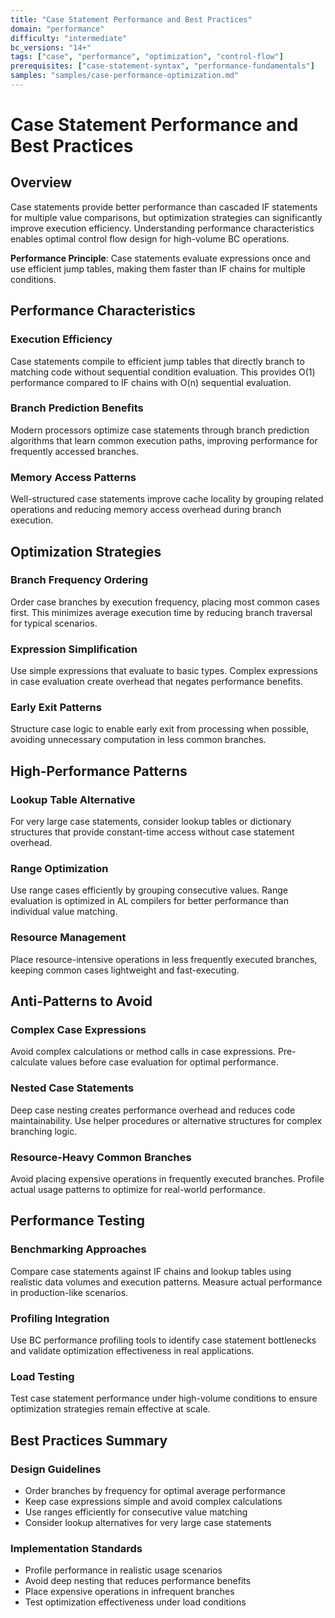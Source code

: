 ```yaml
---
title: "Case Statement Performance and Best Practices"
domain: "performance"
difficulty: "intermediate"
bc_versions: "14+"
tags: ["case", "performance", "optimization", "control-flow"]
prerequisites: ["case-statement-syntax", "performance-fundamentals"]
samples: "samples/case-performance-optimization.md"
---
```


# Case Statement Performance and Best Practices

## Overview

Case statements provide better performance than cascaded IF statements for multiple value comparisons, but optimization strategies can significantly improve execution efficiency. Understanding performance characteristics enables optimal control flow design for high-volume BC operations.

**Performance Principle**: Case statements evaluate expressions once and use efficient jump tables, making them faster than IF chains for multiple conditions.

## Performance Characteristics

### Execution Efficiency
Case statements compile to efficient jump tables that directly branch to matching code without sequential condition evaluation. This provides O(1) performance compared to IF chains with O(n) sequential evaluation.

### Branch Prediction Benefits
Modern processors optimize case statements through branch prediction algorithms that learn common execution paths, improving performance for frequently accessed branches.

### Memory Access Patterns
Well-structured case statements improve cache locality by grouping related operations and reducing memory access overhead during branch execution.

## Optimization Strategies

### Branch Frequency Ordering
Order case branches by execution frequency, placing most common cases first. This minimizes average execution time by reducing branch traversal for typical scenarios.

### Expression Simplification
Use simple expressions that evaluate to basic types. Complex expressions in case evaluation create overhead that negates performance benefits.

### Early Exit Patterns
Structure case logic to enable early exit from processing when possible, avoiding unnecessary computation in less common branches.

## High-Performance Patterns

### Lookup Table Alternative
For very large case statements, consider lookup tables or dictionary structures that provide constant-time access without case statement overhead.

### Range Optimization
Use range cases efficiently by grouping consecutive values. Range evaluation is optimized in AL compilers for better performance than individual value matching.

### Resource Management
Place resource-intensive operations in less frequently executed branches, keeping common cases lightweight and fast-executing.

## Anti-Patterns to Avoid

### Complex Case Expressions
Avoid complex calculations or method calls in case expressions. Pre-calculate values before case evaluation for optimal performance.

### Nested Case Statements
Deep case nesting creates performance overhead and reduces code maintainability. Use helper procedures or alternative structures for complex branching logic.

### Resource-Heavy Common Branches
Avoid placing expensive operations in frequently executed branches. Profile actual usage patterns to optimize for real-world performance.

## Performance Testing

### Benchmarking Approaches
Compare case statements against IF chains and lookup tables using realistic data volumes and execution patterns. Measure actual performance in production-like scenarios.

### Profiling Integration
Use BC performance profiling tools to identify case statement bottlenecks and validate optimization effectiveness in real applications.

### Load Testing
Test case statement performance under high-volume conditions to ensure optimization strategies remain effective at scale.

## Best Practices Summary

### Design Guidelines
- Order branches by frequency for optimal average performance
- Keep case expressions simple and avoid complex calculations
- Use ranges efficiently for consecutive value matching
- Consider lookup alternatives for very large case statements

### Implementation Standards
- Profile performance in realistic usage scenarios
- Avoid deep nesting that reduces performance benefits
- Place expensive operations in infrequent branches
- Test optimization effectiveness under load conditions

